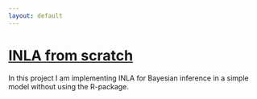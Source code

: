 ```yaml
---
layout: default
---
```


# [INLA from scratch](inla_from_scratch.md) 
In this project I am implementing INLA for Bayesian inference in a simple model without using the R-package.
